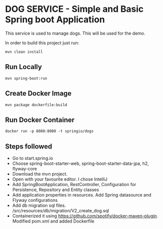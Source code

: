# DOG SERVICE - Simple and Basic Spring boot Application

This service is used to manage dogs. This will be used for the demo.

In order to build this project just run:

	mvn clean install
	
## Run Locally

	mvn spring-boot:run

## Create Docker Image

	mvn package dockerfile:build
	
## Run Docker Container

	docker run -p 8080:8080 -t springio/dogs

## Steps followed

* Go to start.spring.io
* Choose spring-boot-starter-web, spring-boot-starter-data-jpa, h2, flyway-core
* Download the mvn project.
* Open with your favourite editor. I chose IntelliJ
* Add SpringBootApplication, RestController, Configuration for Persistence, Repository and Entity classes
* Add application properties in resources. Add Spring datasource and Flyway configurations
* Add db migration sql files. /src/resources/db/migration/V2_create_dog.sql
* Containerized it using https://github.com/spotify/docker-maven-plugin. Modified pom.xml and added Dockerfile
